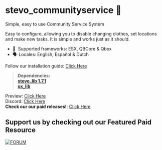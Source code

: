 # stevo_communityservice 🧹
Simple, easy to use Community Service System

Easy to configure, allowing you to disable changing clothes, set locations and make new tasks. It is simple and works just as it should.
﻿
- :bank: ﻿﻿﻿ Supported frameworks: ESX, QBCore & Qbox
- :speaking_head:  Locales: English, Español & Dutch

Follow our installation guide: [Click Here](https://docs.stevoscripts.com/free-scripts/stevo_communityservice)
﻿
> **Dependencies:**
> <br>
> **[stevo_lib 1.7.1](https://github.com/stevoscriptsteam/stevo_lib/releases/tag/1.7.4)**
> <br>
> **[ox_lib](https://github.com/overextended/ox_lib/releases/tag/v3.24.0)**

Preview: [Click Here](https://www.youtube.com/watch?v=aYWzjnSFW0I)
<br>
Discord: [Click Here](https://discord.gg/stevoscripts)
<br>
**Check our our paid releases!**: [Click Here](https://store.stevoscripts.com/)

## Support us by checking out our Featured Paid Resource 
[![FORUM](https://github.com/user-attachments/assets/64ea1a30-f5f3-40bb-9ba0-7e309ff67d90)](https://store.stevoscripts.com/package/6448032)
